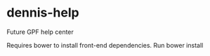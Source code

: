 dennis-help
===========
Future GPF help center

Requires bower to install front-end dependencies.
Run bower install
